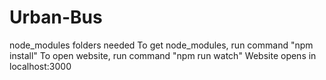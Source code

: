 # Urban-Bus

node_modules folders needed
To get node_modules, run command "npm install"
To open website, run command "npm run watch"
Website opens in localhost:3000
